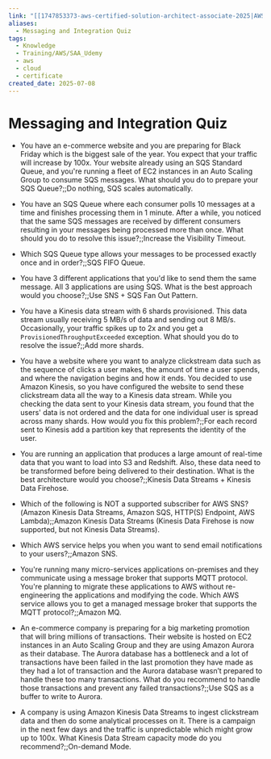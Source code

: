 ```yaml
---
link: "[[1747853373-aws-certified-solution-architect-associate-2025|AWS Certified Solution Architect Associate 2025]]"
aliases:
  - Messaging and Integration Quiz
tags:
  - Knowledge
  - Training/AWS/SAA_Udemy
  - aws
  - cloud
  - certificate
created_date: 2025-07-08
---
```

# Messaging and Integration Quiz
- You have an e-commerce website and you are preparing for Black Friday which is the biggest sale of the year. You expect that your traffic will increase by 100x. Your website already using an SQS Standard Queue, and you're running a fleet of EC2 instances in an Auto Scaling Group to consume SQS messages. What should you do to prepare your SQS Queue?;;Do nothing, SQS scales automatically.
<!--SR:!2026-02-01,153,310-->
- You have an SQS Queue where each consumer polls 10 messages at a time and finishes processing them in 1 minute. After a while, you noticed that the same SQS messages are received by different consumers resulting in your messages being processed more than once. What should you do to resolve this issue?;;Increase the Visibility Timeout.
<!--SR:!2025-10-05,65,310-->
- Which SQS Queue type allows your messages to be processed exactly once and in order?;;SQS FIFO Queue.
<!--SR:!2026-05-26,243,330-->
- You have 3 different applications that you'd like to send them the same message. All 3 applications are using SQS. What is the best approach would you choose?;;Use SNS + SQS Fan Out Pattern.
<!--SR:!2026-02-28,172,310-->
- You have a Kinesis data stream with 6 shards provisioned. This data stream usually receiving 5 MB/s of data and sending out 8 MB/s. Occasionally, your traffic spikes up to 2x and you get a `ProvisionedThroughputExceeded` exception. What should you do to resolve the issue?;;Add more shards.
<!--SR:!2025-10-03,64,310-->
- You have a website where you want to analyze clickstream data such as the sequence of clicks a user makes, the amount of time a user spends, and where the navigation begins and how it ends. You decided to use Amazon Kinesis, so you have configured the website to send these clickstream data all the way to a Kinesis data stream. While you checking the data sent to your Kinesis data stream, you found that the users' data is not ordered and the data for one individual user is spread across many shards. How would you fix this problem?;;For each record sent to Kinesis add a partition key that represents the identity of the user.
<!--SR:!2026-06-23,266,330-->
- You are running an application that produces a large amount of real-time data that you want to load into S3 and Redshift. Also, these data need to be transformed before being delivered to their destination. What is the best architecture would you choose?;;Kinesis Data Streams + Kinesis Data Firehose.
<!--SR:!2025-10-22,68,290-->
- Which of the following is NOT a supported subscriber for AWS SNS?(Amazon Kinesis Data Streams, Amazon SQS, HTTP(S) Endpoint, AWS Lambda);;Amazon Kinesis Data Streams (Kinesis Data Firehose is now supported, but not Kinesis Data Streams).
<!--SR:!2026-01-05,118,310-->
- Which AWS service helps you when you want to send email notifications to your users?;;Amazon SNS.
<!--SR:!2025-10-06,66,310-->
- You're running many micro-services applications on-premises and they communicate using a message broker that supports MQTT protocol. You're planning to migrate these applications to AWS without re-engineering the applications and modifying the code. Which AWS service allows you to get a managed message broker that supports the MQTT protocol?;;Amazon MQ.
<!--SR:!2026-06-13,257,330-->
- An e-commerce company is preparing for a big marketing promotion that will bring millions of transactions. Their website is hosted on EC2 instances in an Auto Scaling Group and they are using Amazon Aurora as their database. The Aurora database has a bottleneck and a lot of transactions have been failed in the last promotion they have made as they had a lot of transaction and the Aurora database wasn’t prepared to handle these too many transactions. What do you recommend to handle those transactions and prevent any failed transactions?;;Use SQS as a buffer to write to Aurora.
<!--SR:!2026-04-22,204,290-->
- A company is using Amazon Kinesis Data Streams to ingest clickstream data and then do some analytical processes on it. There is a campaign in the next few days and the traffic is unpredictable which might grow up to 100x. What Kinesis Data Stream capacity mode do you recommend?;;On-demand Mode.
<!--SR:!2025-10-04,65,310-->


